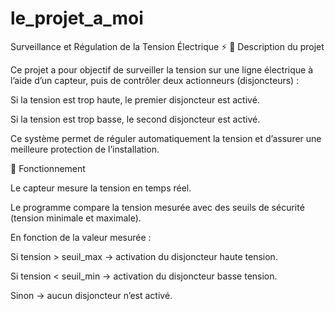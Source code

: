 # le_projet_a_moi
Surveillance et Régulation de la Tension Électrique ⚡
📌 Description du projet

Ce projet a pour objectif de surveiller la tension sur une ligne électrique à l’aide d’un capteur, puis de contrôler deux actionneurs (disjoncteurs) :

Si la tension est trop haute, le premier disjoncteur est activé.

Si la tension est trop basse, le second disjoncteur est activé.

Ce système permet de réguler automatiquement la tension et d’assurer une meilleure protection de l’installation.


🔧 Fonctionnement

Le capteur mesure la tension en temps réel.

Le programme compare la tension mesurée avec des seuils de sécurité (tension minimale et maximale).

En fonction de la valeur mesurée :

Si tension > seuil_max → activation du disjoncteur haute tension.

Si tension < seuil_min → activation du disjoncteur basse tension.

Sinon → aucun disjoncteur n’est activé.